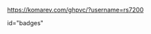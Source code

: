 https://komarev.com/ghpvc/?username=rs7200<div>id="badges"<img src="https://komarev.com/ghpvc/?username=rs7200&style=flat-square&color=blue" alt=""/>
